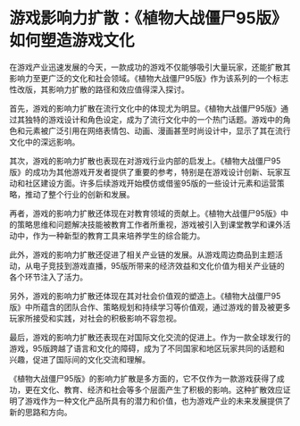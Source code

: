 # 游戏影响力扩散：《植物大战僵尸95版》如何塑造游戏文化

在游戏产业迅速发展的今天，一款成功的游戏不仅能够吸引大量玩家，还能扩散其影响力至更广泛的文化和社会领域。《植物大战僵尸95版》作为该系列的一个标志性改版，其影响力扩散的路径和效应值得深入探讨。

首先，游戏的影响力扩散在流行文化中的体现尤为明显。《植物大战僵尸95版》通过其独特的游戏设计和角色设定，成为了流行文化中的一个热门话题。游戏中的角色和元素被广泛引用在网络表情包、动画、漫画甚至时尚设计中，显示了其在流行文化中的深远影响。

其次，游戏的影响力扩散也表现在对游戏行业内部的启发上。《植物大战僵尸95版》的成功为其他游戏开发者提供了重要的参考，特别是在游戏设计创新、玩家互动和社区建设方面。许多后续游戏开始模仿或借鉴95版的一些设计元素和运营策略，推动了整个行业的创新和发展。

再者，游戏的影响力扩散还体现在对教育领域的贡献上。《植物大战僵尸95版》中的策略思维和问题解决技能被教育工作者所重视，游戏被引入到课堂教学和课外活动中，作为一种新型的教育工具来培养学生的综合能力。

此外，游戏的影响力扩散还促进了相关产业链的发展。从游戏周边商品到主题活动，从电子竞技到游戏直播，95版所带来的经济效益和文化价值为相关产业链的各个环节注入了活力。

另外，游戏的影响力扩散还体现在其对社会价值观的塑造上。《植物大战僵尸95版》中所蕴含的团队合作、策略规划和持续学习等价值观，通过游戏的普及被更多玩家所接受和实践，对社会的积极影响不容忽视。

最后，游戏的影响力扩散还表现在对国际文化交流的促进上。作为一款全球发行的游戏，95版跨越了语言和文化的障碍，成为了不同国家和地区玩家共同的话题和兴趣，促进了国际间的文化交流和理解。

《植物大战僵尸95版》的影响力扩散是多方面的，它不仅作为一款游戏获得了成功，更在文化、教育、经济和社会等多个层面产生了积极的影响。这种扩散效应证明了游戏作为一种文化产品所具有的潜力和价值，也为游戏产业的未来发展提供了新的思路和方向。